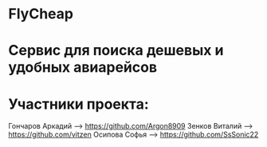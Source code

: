 # FlyCheap
# Сервис для поиска дешевых и удобных авиарейсов

# Участники проекта: 
Гончаров Аркадий --> https://github.com/Argon8909
Зенков Виталий --> https://github.com/vitzen
Осипова Софья --> https://github.com/SsSonic22
